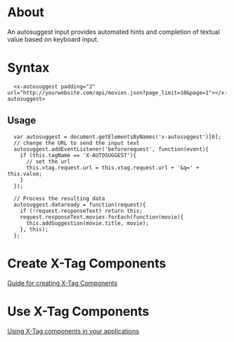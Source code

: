 # About

An autosuggest input provides automated hints and completion of textual value based on keyboard input.

# Syntax


```
  <x-autosuggest padding="2" url="http://yourwebsite.com/api/movies.json?page_limit=10&page=1"></x-autosuggest>
```


## Usage

```
  var autosuggest = document.getElementsByNames('x-autosuggest')[0];
  // change the URL to send the input text
  autosuggest.addEventListener('beforerequest', function(event){
    if (this.tagName == 'X-AUTOSUGGEST'){
      // set the url
      this.xtag.request.url = this.xtag.request.url + '&q=' + this.value;
    }
  });

  // Process the resulting data
  autosuggest.dataready = function(request){
    if (!request.responseText) return this;
    request.responseText.movies.forEach(function(movie){
      this.addSuggestion(movie.title, movie);
    }, this);
  };

```



# Create X-Tag Components

[Guide for creating X-Tag Components](https://github.com/x-tag/core/wiki/Creating-X-Tag-Components)

# Use X-Tag Components

[Using X-Tag components in your applications](https://github.com/x-tag/core/wiki/Using-our-Web-Components-in-Your-Application)

